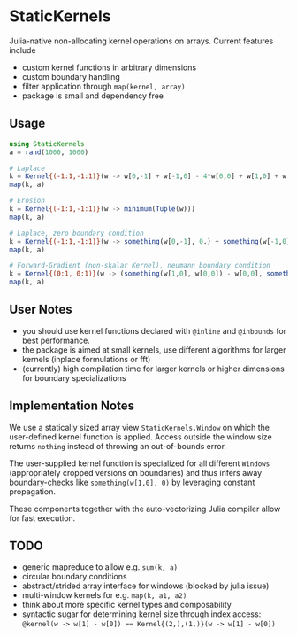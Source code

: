 # StaticKernels

Julia-native non-allocating kernel operations on arrays.
Current features include

- custom kernel functions in arbitrary dimensions
- custom boundary handling
- filter application through `map(kernel, array)`
- package is small and dependency free

## Usage

```julia
using StaticKernels
a = rand(1000, 1000)

# Laplace
k = Kernel{(-1:1,-1:1)}(w -> w[0,-1] + w[-1,0] - 4*w[0,0] + w[1,0] + w[0,1])
map(k, a)

# Erosion
k = Kernel{(-1:1,-1:1)}(w -> minimum(Tuple(w)))
map(k, a)

# Laplace, zero boundary condition
k = Kernel{(-1:1,-1:1)}(w -> something(w[0,-1], 0.) + something(w[-1,0], 0.) - 4*w[0,0] + something(w[1,0], 0.) + something(w[0,1], 0.), StaticKernels.BoundaryNothing())
map(k, a)

# Forward-Gradient (non-skalar Kernel), neumann boundary condition
k = Kernel{(0:1, 0:1)}(w -> (something(w[1,0], w[0,0]) - w[0,0], something(w[0,1], w[0,0]) - w[0,0]), StaticKernels.BoundaryNothing())
map(k, a)
```

## User Notes

- you should use kernel functions declared with `@inline` and `@inbounds` for
  best performance.
- the package is aimed at small kernels, use different algorithms for larger
  kernels (inplace formulations or fft)
- (currently) high compilation time for larger kernels or higher dimensions for
  boundary specializations

## Implementation Notes

We use a statically sized array view `StaticKernels.Window` on which the
user-defined kernel function is applied. Access outside the window size returns
`nothing` instead of throwing an out-of-bounds error.

The user-supplied kernel function is specialized for all different `Windows`
(appropriately cropped versions on boundaries) and thus infers away
boundary-checks like `something(w[1,0], 0)` by leveraging constant propagation.

These components together with the auto-vectorizing Julia compiler allow for
fast execution.


## TODO

- generic mapreduce to allow e.g. `sum(k, a)`
- circular boundary conditions
- abstract/strided array interface for windows (blocked by julia issue)
- multi-window kernels for e.g. `map(k, a1, a2)`
- think about more specific kernel types and composability
- syntactic sugar for determining kernel size through index access:
  `@kernel(w -> w[1] - w[0]) == Kernel{(2,),(1,)}(w -> w[1] - w[0])`
